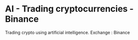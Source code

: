 # AI - Trading cryptocurrencies - Binance
Trading crypto using artificial intelligence. Exchange : Binance
